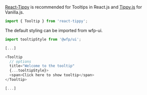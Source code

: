 [React-Tippy](https://github.com/tvkhoa/react-tippy) is recommended for Tooltips in React.js and [Tippy.js](https://github.com/atomiks/tippyjs) for Vanilla.js.

~~~js
import { Tooltip } from 'react-tippy';
~~~

The default styling can be imported from wfp-ui.

~~~js
import tooltipStyle from '@wfp/ui';

[...]

<Tooltip
  // options
  title="Welcome to the tooltip"
  {...tooltipStyle}>
  <span>Click here to show tooltip</span>
</Tooltip>

[...]
~~~
